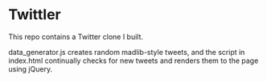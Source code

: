 Twittler
=====================

This repo contains a Twitter clone I built.

data_generator.js creates random madlib-style tweets, and the script in index.html continually checks for new tweets and renders them to the page using jQuery.
